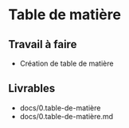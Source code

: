 # Table de matière

## Travail à faire

- Création de table de matière

## Livrables

- docs/0.table-de-matière
- docs/0.table-de-matière.md


